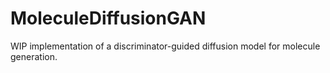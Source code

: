 # MoleculeDiffusionGAN
WIP implementation of a discriminator-guided diffusion model for molecule generation. 
